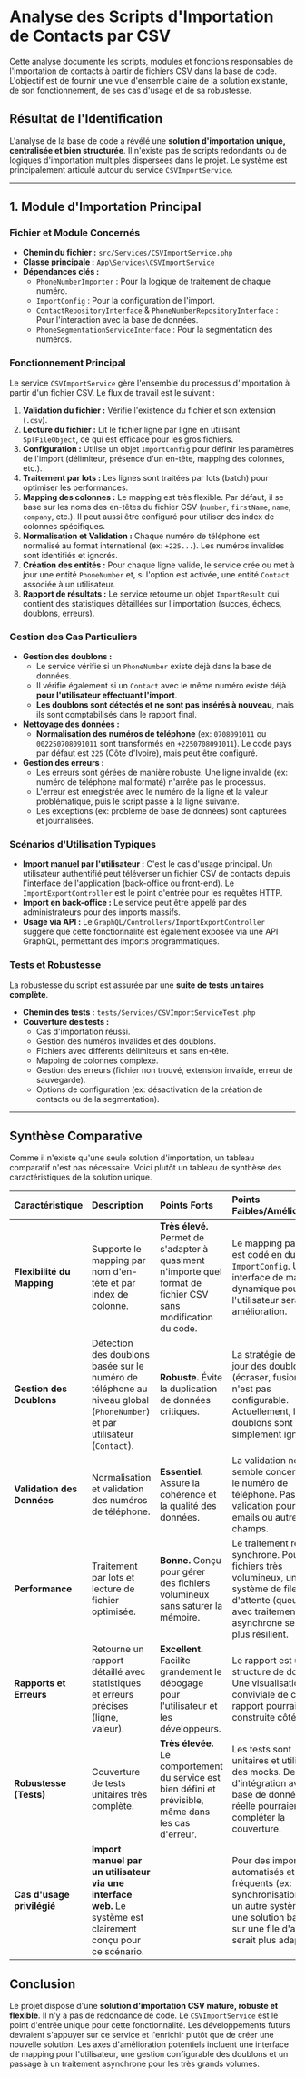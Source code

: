 # Analyse des Scripts d'Importation de Contacts par CSV

Cette analyse documente les scripts, modules et fonctions responsables de l'importation de contacts à partir de fichiers CSV dans la base de code. L'objectif est de fournir une vue d'ensemble claire de la solution existante, de son fonctionnement, de ses cas d'usage et de sa robustesse.

## Résultat de l'Identification

L'analyse de la base de code a révélé une **solution d'importation unique, centralisée et bien structurée**. Il n'existe pas de scripts redondants ou de logiques d'importation multiples dispersées dans le projet. Le système est principalement articulé autour du service `CSVImportService`.

---

## 1. Module d'Importation Principal

### Fichier et Module Concernés

*   **Chemin du fichier :** `src/Services/CSVImportService.php`
*   **Classe principale :** `App\Services\CSVImportService`
*   **Dépendances clés :**
    *   `PhoneNumberImporter` : Pour la logique de traitement de chaque numéro.
    *   `ImportConfig` : Pour la configuration de l'import.
    *   `ContactRepositoryInterface` & `PhoneNumberRepositoryInterface` : Pour l'interaction avec la base de données.
    *   `PhoneSegmentationServiceInterface` : Pour la segmentation des numéros.

### Fonctionnement Principal

Le service `CSVImportService` gère l'ensemble du processus d'importation à partir d'un fichier CSV. Le flux de travail est le suivant :

1.  **Validation du fichier :** Vérifie l'existence du fichier et son extension (`.csv`).
2.  **Lecture du fichier :** Lit le fichier ligne par ligne en utilisant `SplFileObject`, ce qui est efficace pour les gros fichiers.
3.  **Configuration :** Utilise un objet `ImportConfig` pour définir les paramètres de l'import (délimiteur, présence d'un en-tête, mapping des colonnes, etc.).
4.  **Traitement par lots :** Les lignes sont traitées par lots (batch) pour optimiser les performances.
5.  **Mapping des colonnes :** Le mapping est très flexible. Par défaut, il se base sur les noms des en-têtes du fichier CSV (`number`, `firstName`, `name`, `company`, etc.). Il peut aussi être configuré pour utiliser des index de colonnes spécifiques.
6.  **Normalisation et Validation :** Chaque numéro de téléphone est normalisé au format international (ex: `+225...`). Les numéros invalides sont identifiés et ignorés.
7.  **Création des entités :** Pour chaque ligne valide, le service crée ou met à jour une entité `PhoneNumber` et, si l'option est activée, une entité `Contact` associée à un utilisateur.
8.  **Rapport de résultats :** Le service retourne un objet `ImportResult` qui contient des statistiques détaillées sur l'importation (succès, échecs, doublons, erreurs).

### Gestion des Cas Particuliers

*   **Gestion des doublons :**
    *   Le service vérifie si un `PhoneNumber` existe déjà dans la base de données.
    *   Il vérifie également si un `Contact` avec le même numéro existe déjà **pour l'utilisateur effectuant l'import**.
    *   **Les doublons sont détectés et ne sont pas insérés à nouveau**, mais ils sont comptabilisés dans le rapport final.
*   **Nettoyage des données :**
    *   **Normalisation des numéros de téléphone** (ex: `0708091011` ou `002250708091011` sont transformés en `+2250708091011`). Le code pays par défaut est `225` (Côte d'Ivoire), mais peut être configuré.
*   **Gestion des erreurs :**
    *   Les erreurs sont gérées de manière robuste. Une ligne invalide (ex: numéro de téléphone mal formaté) n'arrête pas le processus.
    *   L'erreur est enregistrée avec le numéro de la ligne et la valeur problématique, puis le script passe à la ligne suivante.
    *   Les exceptions (ex: problème de base de données) sont capturées et journalisées.

### Scénarios d'Utilisation Typiques

*   **Import manuel par l'utilisateur :** C'est le cas d'usage principal. Un utilisateur authentifié peut téléverser un fichier CSV de contacts depuis l'interface de l'application (back-office ou front-end). Le `ImportExportController` est le point d'entrée pour les requêtes HTTP.
*   **Import en back-office :** Le service peut être appelé par des administrateurs pour des imports massifs.
*   **Usage via API :** Le `GraphQL/Controllers/ImportExportController` suggère que cette fonctionnalité est également exposée via une API GraphQL, permettant des imports programmatiques.

### Tests et Robustesse

La robustesse du script est assurée par une **suite de tests unitaires complète**.

*   **Chemin des tests :** `tests/Services/CSVImportServiceTest.php`
*   **Couverture des tests :**
    *   Cas d'importation réussi.
    *   Gestion des numéros invalides et des doublons.
    *   Fichiers avec différents délimiteurs et sans en-tête.
    *   Mapping de colonnes complexe.
    *   Gestion des erreurs (fichier non trouvé, extension invalide, erreur de sauvegarde).
    *   Options de configuration (ex: désactivation de la création de contacts ou de la segmentation).

---

## Synthèse Comparative

Comme il n'existe qu'une seule solution d'importation, un tableau comparatif n'est pas nécessaire. Voici plutôt un tableau de synthèse des caractéristiques de la solution unique.

| Caractéristique | Description | Points Forts | Points Faibles/Améliorations |
| :--- | :--- | :--- | :--- |
| **Flexibilité du Mapping** | Supporte le mapping par nom d'en-tête et par index de colonne. | **Très élevé.** Permet de s'adapter à quasiment n'importe quel format de fichier CSV sans modification du code. | Le mapping par défaut est codé en dur dans `ImportConfig`. Une interface de mapping dynamique pour l'utilisateur serait une amélioration. |
| **Gestion des Doublons** | Détection des doublons basée sur le numéro de téléphone au niveau global (`PhoneNumber`) et par utilisateur (`Contact`). | **Robuste.** Évite la duplication de données critiques. | La stratégie de mise à jour des doublons (écraser, fusionner) n'est pas configurable. Actuellement, les doublons sont simplement ignorés. |
| **Validation des Données** | Normalisation et validation des numéros de téléphone. | **Essentiel.** Assure la cohérence et la qualité des données. | La validation ne semble concerner que le numéro de téléphone. Pas de validation pour les emails ou autres champs. |
| **Performance** | Traitement par lots et lecture de fichier optimisée. | **Bonne.** Conçu pour gérer des fichiers volumineux sans saturer la mémoire. | Le traitement reste synchrone. Pour des fichiers très volumineux, un système de file d'attente (queue) avec traitement asynchrone serait plus résilient. |
| **Rapports et Erreurs** | Retourne un rapport détaillé avec statistiques et erreurs précises (ligne, valeur). | **Excellent.** Facilite grandement le débogage pour l'utilisateur et les développeurs. | Le rapport est une structure de données. Une visualisation plus conviviale de ce rapport pourrait être construite côté client. |
| **Robustesse (Tests)** | Couverture de tests unitaires très complète. | **Très élevée.** Le comportement du service est bien défini et prévisible, même dans les cas d'erreur. | Les tests sont unitaires et utilisent des mocks. Des tests d'intégration avec une base de données réelle pourraient compléter la couverture. |
| **Cas d'usage privilégié** | **Import manuel par un utilisateur via une interface web.** Le système est clairement conçu pour ce scénario. | | Pour des imports automatisés et fréquents (ex: synchronisation avec un autre système), une solution basée sur une file d'attente serait plus adaptée. |

## Conclusion

Le projet dispose d'une **solution d'importation CSV mature, robuste et flexible**. Il n'y a pas de redondance de code. Le `CSVImportService` est le point d'entrée unique pour cette fonctionnalité. Les développements futurs devraient s'appuyer sur ce service et l'enrichir plutôt que de créer une nouvelle solution. Les axes d'amélioration potentiels incluent une interface de mapping pour l'utilisateur, une gestion configurable des doublons et un passage à un traitement asynchrone pour les très grands volumes.
